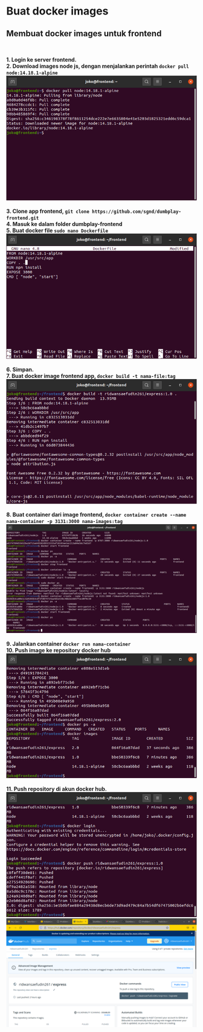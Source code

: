 # Buat docker images
## Membuat docker images untuk frontend
<br>

**1. Login ke server frontend.**<br>
**2. Download images node js, dengan menjalankan perintah `docker pull node:14.18.1-alpine`**<br>
![Gambar 1 create-docker](screenshot/gambar1.png) <br><br>
**3. Clone app frontend, `git clone https://github.com/sgnd/dumbplay-frontend.git`**<br>
**4. Masuk ke dalam folder dumbplay-frontend**<br>
**5. Buat docker file `sudo nano Dockerfile`**<br>
![Gambar 2 create-docker](screenshot/gambar2.png) <br><br>
**6. Simpan.**<br>
**7. Buat docker image frontend app, `docker build -t nama-file:tag`**
![Gambar 3 create-docker](screenshot/gambar3.png) <br><br>
**8. Buat container dari image frontend, `docker container create --name nama-container -p 3131:3000 nama-images:tag`**<br>
![Gambar 11 create-docker](screenshot/gambar11.png) <br><br>
**9. Jalankan container `docker run nama-container`**<br>
**10. Push image ke repository docker hub**<br>
![Gambar 4 create-docker](screenshot/gambar4.png) <br><br>
**11. Push repository di akun docker hub.**<br>
![Gambar 5 create-docker](screenshot/gambar5.png) <br>
![Gambar 12 create-docker](screenshot/gambar12.png) <br>

